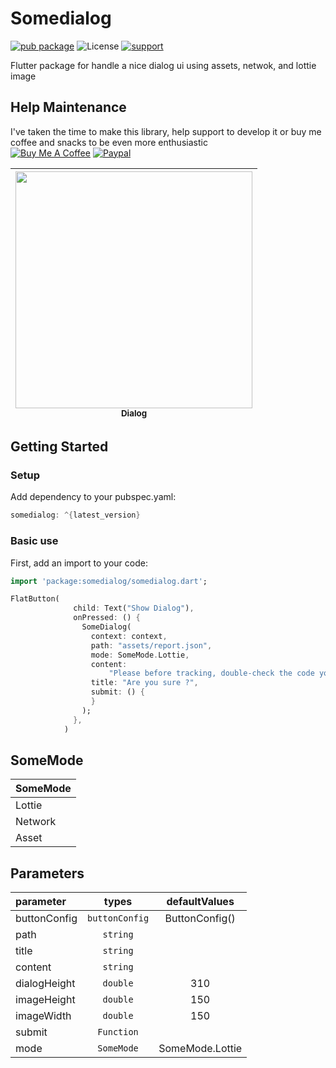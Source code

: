 # Somedialog
[![pub package](https://img.shields.io/pub/v/somedialog.svg)](https://pub.dev/packages/somedialog#-readme-tab-)
![License](https://img.shields.io/badge/license-MIT-blue.svg)
[![support](https://img.shields.io/badge/platform-flutter%7Cflutter%20web-ff69b4.svg?style=flat-square)](https://github.com/agryva/Somedialog)

Flutter package for handle a nice dialog ui using assets, netwok, and lottie image

## Help Maintenance
I've taken the time to make this library, help support to develop it or buy me coffee and snacks to be even more enthusiastic
<br/>
<a href="https://www.buymeacoffee.com/agryva" target="_blank"><img src="https://www.buymeacoffee.com/assets/img/custom_images/purple_img.png" alt="Buy Me A Coffee" style="height: auto !important;width: auto !important;" ></a>
[![Paypal](https://www.paypalobjects.com/webstatic/mktg/Logo/pp-logo-100px.png)](https://paypal.me/agryva)

| <img src="https://raw.githubusercontent.com/agryva/Somedialog/master/screen/dialog.jpg" width="379px;"/><br /><sub><b>Dialog</b></sub>  |
| :---: |

## Getting Started

### Setup
Add dependency to your pubspec.yaml:

```dart
somedialog: ^{latest_version}
```


### Basic use
First, add an import to your code:
```dart
import 'package:somedialog/somedialog.dart';

FlatButton(
              child: Text("Show Dialog"),
              onPressed: () {
                SomeDialog(
                  context: context,
                  path: "assets/report.json",
                  mode: SomeMode.Lottie,
                  content:
                      "Please before tracking, double-check the code you entered!",
                  title: "Are you sure ?",
                  submit: () {
                  }
                );
              },
            )
```

## SomeMode
| SomeMode |
| :---------------------- |
| Lottie
| Network
| Asset


## Parameters
| parameter                   | types           | defaultValues                                                                                                     |
| :---------------------- | :-------------: | :---------------------------------------------------------------------------------------------------------------: |
| buttonConfig        | `buttonConfig`        | ButtonConfig() |
| path        | `string`        |  |
| title        | `string`        |  |
| content        | `string`        |  |
| dialogHeight        | `double`        | 310 |
| imageHeight        | `double`        | 150 |
| imageWidth        | `double`        | 150 |
| submit        | `Function`        |  |
| mode| `SomeMode`     | SomeMode.Lottie |